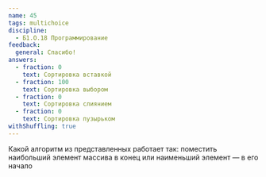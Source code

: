 ```yaml
---
name: 45
tags: multichoice
discipline:
  - Б1.О.18 Программирование
feedback:
  general: Спасибо!
answers:
  - fraction: 0
    text: Сортировка вставкой
  - fraction: 100
    text: Сортировка выбором
  - fraction: 0
    text: Сортировка слиянием
  - fraction: 0
    text: Сортировка пузырьком
withShuffling: true
---
```


Какой алгоритм из представленных работает так: поместить наибольший элемент массива в конец или наименьший элемент — в его начало